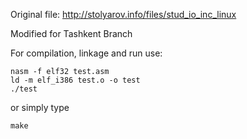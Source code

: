 Original file: http://stolyarov.info/files/stud_io_inc_linux

Modified for Tashkent Branch

For compilation, linkage and run use:

```
nasm -f elf32 test.asm
ld -m elf_i386 test.o -o test
./test
```
or simply type
```
make
```
